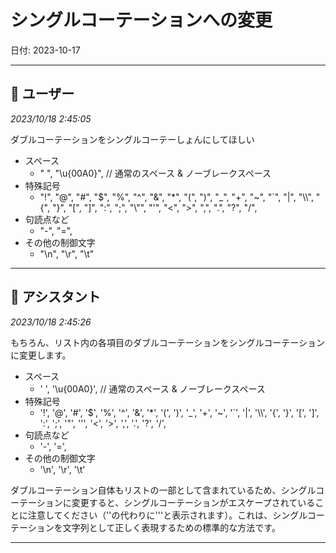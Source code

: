 # シングルコーテーションへの変更

日付: 2023-10-17

---

## 👤 ユーザー
*2023/10/18 2:45:05*

ダブルコーテーションをシングルコーテーしょんにしてほしい


- スペース
  - " ", "\\u{00A0}", // 通常のスペース & ノーブレークスペース
- 特殊記号
  - "!", "@", "#", "$", "%", "^", "&", "\*", "(", ")", "\_", "+", "~", "`", "|", "\\\\", "{", "}", "\[", "\]", ":", ";", "\\"", "'", "&lt;", "&gt;", ",", ".", "?", "/", 
- 句読点など
  - "-", "=", 
- その他の制御文字
  - "\\n", "\\r", "\\t"

---

## 🤖 アシスタント
*2023/10/18 2:45:26*

もちろん、リスト内の各項目のダブルコーテーションをシングルコーテーションに変更します。

- スペース
  - ' ', '\\u{00A0}', // 通常のスペース & ノーブレークスペース
- 特殊記号
  - '!', '@', '#', '$', '%', '^', '&', '\*', '(', ')', '\_', '+', '~', '`', '|', '\\\\', '{', '}', '\[', '\]', ':', ';', '"', ''', '&lt;', '&gt;', ',', '.', '?', '/', 
- 句読点など
  - '-', '=', 
- その他の制御文字
  - '\\n', '\\r', '\\t'

ダブルコーテーション自体もリストの一部として含まれているため、シングルコーテーションに変更すると、シングルコーテーションがエスケープされていることに注意してください（''の代わりに'''と表示されます）。これは、シングルコーテーションを文字列として正しく表現するための標準的な方法です。

---

